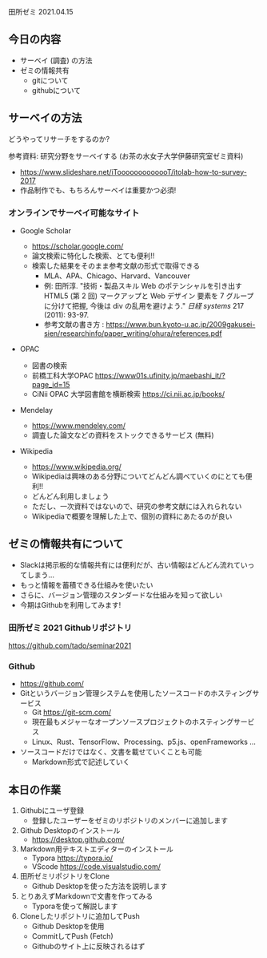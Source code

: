 田所ゼミ 2021.04.15

## 今日の内容

- サーベイ (調査) の方法
- ゼミの情報共有
  - gitについて
  - githubについて

## サーベイの方法

どうやってリサーチをするのか?

参考資料: 研究分野をサーベイする (お茶の水女子大学伊藤研究室ゼミ資料)

- https://www.slideshare.net/iTooooooooooooT/itolab-how-to-survey-2017
- 作品制作でも、もちろんサーベイは重要かつ必須!

### オンラインでサーベイ可能なサイト

- Google Scholar
  - https://scholar.google.com/
  - 論文検索に特化した検索、とても便利!!
  - 検索した結果をそのまま参考文献の形式で取得できる
    - MLA、APA、Chicago、Harvard、Vancouver
    - 例: 田所淳. "技術・製品スキル Web のポテンシャルを引き出す HTML5 (第 2 回) マークアップと Web デザイン 要素を 7 グループに分けて把握, 今後は div の乱用を避けよう." *日経 systems* 217 (2011): 93-97.
    - 参考文献の書き方 : https://www.bun.kyoto-u.ac.jp/2009gakusei-sien/researchinfo/paper_writing/ohura/references.pdf
- OPAC
  - 図書の検索
  - 前橋工科大学OPAC https://www01s.ufinity.jp/maebashi_it/?page_id=15
  - CiNii OPAC 大学図書館を横断検索 https://ci.nii.ac.jp/books/
- Mendelay
  - https://www.mendeley.com/
  - 調査した論文などの資料をストックできるサービス (無料)

- Wikipedia
  - https://www.wikipedia.org/
  - Wikipediaは興味のある分野についてどんどん調べていくのにとても便利!!
  - どんどん利用しましょう
  - ただし、一次資料ではないので、研究の参考文献には入れられない
  - Wikipediaで概要を理解した上で、個別の資料にあたるのが良い

## ゼミの情報共有について

- Slackは掲示板的な情報共有には便利だが、古い情報はどんどん流れていってしまう…
- もっと情報を蓄積できる仕組みを使いたい
- さらに、バージョン管理のスタンダードな仕組みを知って欲しい
- 今期はGithubを利用してみます!

### 田所ゼミ 2021 Githubリポジトリ

https://github.com/tado/seminar2021

### Github

- https://github.com/
- Gitというバージョン管理システムを使用したソースコードのホスティングサービス
  - Git https://git-scm.com/
  - 現在最もメジャーなオープンソースプロジェクトのホスティングサービス
  - Linux、Rust、TensorFlow、Processing、p5.js、openFrameworks ...
- ソースコードだけではなく、文書を載せていくことも可能
  - Markdown形式で記述していく

## 本日の作業

1. Githubにユーザ登録
   - 登録したユーザーをゼミのリポジトリのメンバーに追加します
2. Github Desktopのインストール
   - https://desktop.github.com/
3. Markdown用テキストエディターのインストール
   - Typora https://typora.io/
   - VScode https://code.visualstudio.com/
4. 田所ゼミリポジトリをClone
   - Github Desktopを使った方法を説明します
5. とりあえずMarkdownで文書を作ってみる
   - Typoraを使って解説します
6. Cloneしたリポジトリに追加してPush
   - Github Desktopを使用
   - CommitしてPush (Fetch)
   - Githubのサイト上に反映されるはず